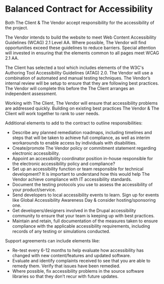 # Balanced Contract for Accessibility

Both The Client & The Vendor accept responsibility for the accessibility of the project. 

The Vendor intends to build the website to meet Web Content Accessibility Guidelines (WCAG) 2.1 Level AA. Where possible, The Vendor will find opportunities exceed these guidelines to reduce barriers. Special attention will invested in ensuring that the elements common to all pages meet WCAG 2.1 AA. 

The Client has selected a tool which includes elements of the W3C's Authoring Tool Accessibility Guidelines (ATAG) 2.0. The Vendor will use a combination of automated and manual testing techniques. The Vendor’s internal review will be setup to ensure that they are following best practices. The Vendor will complete this before the The Client arranges an independent assessment. 

Working with The Client, The Vendor will ensure that accessibility problems are addressed quickly. Building on existing best practices The Vendor & The Client will work together to rank to user needs. 

Additional elements to add to the contract to outline responsibilities:
- Describe any planned remediation roadmaps, including timelines and steps that will be taken to achieve full
compliance, as well as interim workarounds to enable access by individuals with disabilities.
- Create/promote The Vendor policy or commitment statement regarding electronic accessibility.
- Appoint an accessibility coordinator position in-house responsible for the electronic accessibility policy and compliance?
- Set up an accessibility function or team responsible for technical development? It is important to understand how this would help The Vendor achieve compliance with IT accessibility standards.
- Document the testing protocols you use to assess the accessibility of your product/service.
- Send developers to local accessibility events to learn. Sign up for events like Global Accessibility Awareness Day & consider hosting/sponsoring one.
- Get developers/designers involved in the Drupal accessibility community to ensure that your team is keeping up with best practices.
- Maintain and retain, full documentation of the measures taken to ensure compliance with the applicable accessibility requirements, including records of any testing or simulations conducted.

Support agreements can include elements like:
- Re-test every 6-12 months to help evaluate how accessibility has changed with new content/features and updated software.
- Evaluate and identify complaints received to see that you are able to remedy them. Verify that issues have been remedied.
- Where possible, fix accessibility problems in the source software libraries so that they don’t recur with future updates.
